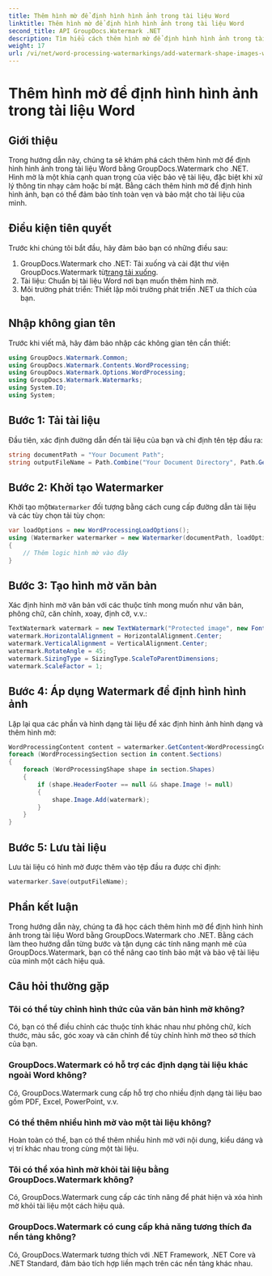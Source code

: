 ```yaml
---
title: Thêm hình mờ để định hình hình ảnh trong tài liệu Word
linktitle: Thêm hình mờ để định hình hình ảnh trong tài liệu Word
second_title: API GroupDocs.Watermark .NET
description: Tìm hiểu cách thêm hình mờ để định hình hình ảnh trong tài liệu Word bằng GroupDocs.Watermark cho .NET. Tăng cường bảo mật tài liệu với hướng dẫn này.
weight: 17
url: /vi/net/word-processing-watermarkings/add-watermark-shape-images-word-docs/
---
```


# Thêm hình mờ để định hình hình ảnh trong tài liệu Word

## Giới thiệu
Trong hướng dẫn này, chúng ta sẽ khám phá cách thêm hình mờ để định hình hình ảnh trong tài liệu Word bằng GroupDocs.Watermark cho .NET. Hình mờ là một khía cạnh quan trọng của việc bảo vệ tài liệu, đặc biệt khi xử lý thông tin nhạy cảm hoặc bí mật. Bằng cách thêm hình mờ để định hình hình ảnh, bạn có thể đảm bảo tính toàn vẹn và bảo mật cho tài liệu của mình.
## Điều kiện tiên quyết
Trước khi chúng tôi bắt đầu, hãy đảm bảo bạn có những điều sau:
1.  GroupDocs.Watermark cho .NET: Tải xuống và cài đặt thư viện GroupDocs.Watermark từ[trang tải xuống](https://releases.groupdocs.com/Watermark/net/).
2. Tài liệu: Chuẩn bị tài liệu Word nơi bạn muốn thêm hình mờ.
3. Môi trường phát triển: Thiết lập môi trường phát triển .NET ưa thích của bạn.
## Nhập không gian tên
Trước khi viết mã, hãy đảm bảo nhập các không gian tên cần thiết:
```csharp
using GroupDocs.Watermark.Common;
using GroupDocs.Watermark.Contents.WordProcessing;
using GroupDocs.Watermark.Options.WordProcessing;
using GroupDocs.Watermark.Watermarks;
using System.IO;
using System;
```
## Bước 1: Tải tài liệu
Đầu tiên, xác định đường dẫn đến tài liệu của bạn và chỉ định tên tệp đầu ra:
```csharp
string documentPath = "Your Document Path";
string outputFileName = Path.Combine("Your Document Directory", Path.GetFileName(documentPath));
```
## Bước 2: Khởi tạo Watermarker
 Khởi tạo một`Watermarker` đối tượng bằng cách cung cấp đường dẫn tài liệu và các tùy chọn tải tùy chọn:
```csharp
var loadOptions = new WordProcessingLoadOptions();
using (Watermarker watermarker = new Watermarker(documentPath, loadOptions))
{
    // Thêm logic hình mờ vào đây
}
```
## Bước 3: Tạo hình mờ văn bản
Xác định hình mờ văn bản với các thuộc tính mong muốn như văn bản, phông chữ, căn chỉnh, xoay, định cỡ, v.v.:
```csharp
TextWatermark watermark = new TextWatermark("Protected image", new Font("Arial", 8));
watermark.HorizontalAlignment = HorizontalAlignment.Center;
watermark.VerticalAlignment = VerticalAlignment.Center;
watermark.RotateAngle = 45;
watermark.SizingType = SizingType.ScaleToParentDimensions;
watermark.ScaleFactor = 1;
```
## Bước 4: Áp dụng Watermark để định hình hình ảnh
Lặp lại qua các phần và hình dạng tài liệu để xác định hình ảnh hình dạng và thêm hình mờ:
```csharp
WordProcessingContent content = watermarker.GetContent<WordProcessingContent>();
foreach (WordProcessingSection section in content.Sections)
{
    foreach (WordProcessingShape shape in section.Shapes)
    {
        if (shape.HeaderFooter == null && shape.Image != null)
        {
            shape.Image.Add(watermark);
        }
    }
}
```
## Bước 5: Lưu tài liệu
Lưu tài liệu có hình mờ được thêm vào tệp đầu ra được chỉ định:
```csharp
watermarker.Save(outputFileName);
```

## Phần kết luận
Trong hướng dẫn này, chúng ta đã học cách thêm hình mờ để định hình hình ảnh trong tài liệu Word bằng GroupDocs.Watermark cho .NET. Bằng cách làm theo hướng dẫn từng bước và tận dụng các tính năng mạnh mẽ của GroupDocs.Watermark, bạn có thể nâng cao tính bảo mật và bảo vệ tài liệu của mình một cách hiệu quả.
## Câu hỏi thường gặp
### Tôi có thể tùy chỉnh hình thức của văn bản hình mờ không?
Có, bạn có thể điều chỉnh các thuộc tính khác nhau như phông chữ, kích thước, màu sắc, góc xoay và căn chỉnh để tùy chỉnh hình mờ theo sở thích của bạn.
### GroupDocs.Watermark có hỗ trợ các định dạng tài liệu khác ngoài Word không?
Có, GroupDocs.Watermark cung cấp hỗ trợ cho nhiều định dạng tài liệu bao gồm PDF, Excel, PowerPoint, v.v.
### Có thể thêm nhiều hình mờ vào một tài liệu không?
Hoàn toàn có thể, bạn có thể thêm nhiều hình mờ với nội dung, kiểu dáng và vị trí khác nhau trong cùng một tài liệu.
### Tôi có thể xóa hình mờ khỏi tài liệu bằng GroupDocs.Watermark không?
Có, GroupDocs.Watermark cung cấp các tính năng để phát hiện và xóa hình mờ khỏi tài liệu một cách hiệu quả.
### GroupDocs.Watermark có cung cấp khả năng tương thích đa nền tảng không?
Có, GroupDocs.Watermark tương thích với .NET Framework, .NET Core và .NET Standard, đảm bảo tích hợp liền mạch trên các nền tảng khác nhau.